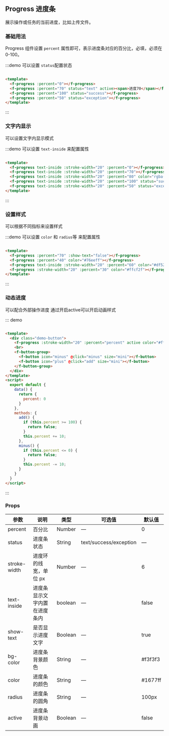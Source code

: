## Progress 进度条

展示操作或任务的当前进度，比如上传文件。

### 基础用法

Progress 组件设置 `percent` 属性即可，表示进度条对应的百分比，必填，必须在 0-100。

:::demo 可以设置 `status`配置状态

```html

<template>
  <f-progress :percent="0"></f-progress>
  <f-progress :percent="70" status="text" active><span>进度70</span></f-progress>
  <f-progress :percent="100" status="success"></f-progress>
  <f-progress :percent="50" status="exception"></f-progress>
</template>
```

:::

### 文字内显示

可以设置文字内显示模式

:::demo 可以设置 `text-inside` 来配置属性

```html

<template>
  <f-progress text-inside :stroke-width="20" :percent="0"></f-progress>
  <f-progress text-inside :stroke-width="20" :percent="70"></f-progress>
  <f-progress text-inside :stroke-width="20" :percent="80" color="rgba(142, 113, 199, 0.7)"></f-progress>
  <f-progress text-inside :stroke-width="20" :percent="100" status="success"></f-progress>
  <f-progress text-inside :stroke-width="20" :percent="50" status="exception"></f-progress>
</template>
```

:::

### 设置样式

可以根据不同指标来设置样式

:::demo 可以设置 `color` 和 `radius`等 来配置属性

```html

<template>
  <f-progress :percent="70" :show-text="false"></f-progress>
  <f-progress :percent="40" color="#76eeff"></f-progress>
  <f-progress text-inside :stroke-width="20" :percent="60" color="#df52ff"></f-progress>
  <f-progress :stroke-width="20" :percent="30" color="#ffcf2f"></f-progress>
</template>
```

:::

### 动态进度

可以配合外部操作进度 通过开启active可以开启动画样式

::: demo

```html

<template>
  <div class="demo-button">
    <f-progress :stroke-width="20" :percent="percent" active color="#ff86d8"></f-progress>
    <br>
    <f-button-group>
      <f-button icon="minus" @click="minus" size="mini"></f-button>
      <f-button icon="plus" @click="add" size="mini"></f-button>
    </f-button-group>
  </div>
</template>
<script>
  export default {
    data() {
      return {
        percent: 0
      }
    },
    methods: {
      add() {
        if (this.percent >= 100) {
          return false;
        }
        this.percent += 10;
      },
      minus() {
        if (this.percent <= 0) {
          return false;
        }
        this.percent -= 10;
      }
    }
  }
</script>
```

:::

### Props

| 参数      | 说明    | 类型      | 可选值       | 默认值   |
|---------- |-------- |---------- |-------------  |-------- |
| percent     | 百分比   | Number  |    —         |   0   |
| status   |  进度条状态   | String  |   text/success/exception   |  —    |
| stroke-width   |  进度环的线宽，单位 px   | Number  |   —   | 6   |
| text-inside  |  进度条显示文字内置在进度条内  | boolean  |   —   |  false   |
| show-text |  是否显示进度文字   | Boolean  |   —   |  true   |
| bg-color |  进度条背景颜色   | String  |   —   |  #f3f3f3   |
| color  |  进度条的颜色   | String  |   —   |  #1677ff   |
| radius |  进度条的圆角   | String  |   —   |  100px   |
| active |  进度条背景动画   | Boolean  |   —   |  false   |
